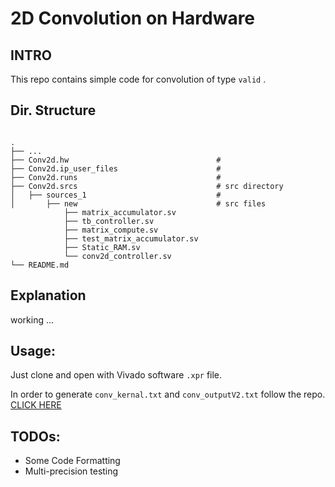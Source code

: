 # 2D Convolution on Hardware

## INTRO

This repo contains simple code for convolution of type `valid` .



## Dir. Structure

```

.
├── ...
├── Conv2d.hw                                 # 
├── Conv2d.ip_user_files                      # 
├── Conv2d.runs                               # 
├── Conv2d.srcs                               # src directory
│   ├── sources_1                             #
│   	├── new                               # src files
            ├── matrix_accumulator.sv
            ├── tb_controller.sv
            ├── matrix_compute.sv
            ├── test_matrix_accumulator.sv
            ├── Static_RAM.sv
            └── conv2d_controller.sv
└── README.md
```



## Explanation

working ... 



## Usage:

Just clone and open with Vivado software `.xpr` file.

In order to generate `conv_kernal.txt` and `conv_outputV2.txt` follow the repo. [CLICK HERE](https://github.com/akifejaz/HwVerification#testbench-for-2d-convolution)



## TODOs:

- Some Code Formatting
- Multi-precision testing
